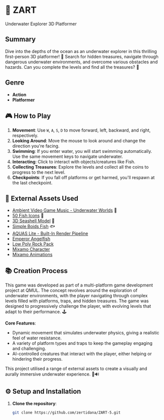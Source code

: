 # 🌊 ZART 
Underwater Explorer 3D Platformer

## Summary
Dive into the depths of the ocean as an underwater explorer in this thrilling first-person 3D platformer! 🧭 Search for hidden treasures, navigate through dangerous underwater environments, and overcome various obstacles and hazards. Can you complete the levels and find all the treasures? 🌟

## Genre
- **Action**
- **Platformer**

## 🎮 How to Play
1. **Movement**: Use `W`, `A`, `S`, `D` to move forward, left, backward, and right, respectively. 
2. **Looking Around**: Move the mouse to look around and change the direction you're facing.
3. **Swimming**: If you enter water, you will start swimming automatically. Use the same movement keys to navigate underwater.
6. **Interacting**: Click to interact with objects/creatures like Fish.
7. **Collecting Treasures**: Explore the levels and collect all the coins to progress to the next level.
8. **Checkpoints**: If you fall off platforms or get harmed, you'll respawn at the last checkpoint.

## 🎨 External Assets Used
- [Ambient Video Game Music - Underwater Worlds](https://assetstore.unity.com/packages/audio/ambient/nature/ambient-video-game-music-underwater-worlds-220371) 🎵
- [50 Fish Icons](https://assetstore.unity.com/packages/2d/gui/icons/50-fish-icons-64722) 🐠
- [3D Seashell Model](https://assetstore.unity.com/packages/3d/characters/animals/fish/3d-seashell-208785) 🐚
- [Simple Boids Fish](https://assetstore.unity.com/packages/3d/characters/animals/simple-boids-flocks-of-birds-fish-and-insects-164188) 🐟
- [AQUAS Lite - Built-In Render Pipeline](https://assetstore.unity.com/packages/vfx/shaders/aquas-lite-built-in-render-pipeline-53519)
- [Emperor Angelfish](https://assetstore.unity.com/packages/3d/characters/animals/fish/emperor-angelfish-263329)
- [Low Poly Rock Pack](https://assetstore.unity.com/packages/3d/environments/low-poly-rock-pack-57874)
- [Mixamo Character](https://www.mixamo.com/#/?page=1&type=Character)
- [Mixamo Animations](https://www.mixamo.com/#/?page=1&type=Motion%2CMotionPack)
  
## 📚 Creation Process
This game was developed as part of a multi-platform game development project at QMUL. The concept revolves around the exploration of underwater environments, with the player navigating through complex levels filled with platforms, traps, and hidden treasures. The game was designed to progressively challenge the player, with evolving levels that adapt to their performance. 🕹️

**Core Features**:
- Dynamic movement that simulates underwater physics, giving a realistic feel of water resistance.
- A variety of platform types and traps to keep the gameplay engaging and challenging.
- AI-controlled creatures that interact with the player, either helping or hindering their progress.

This project utilised a range of external assets to create a visually and aurally immersive underwater experience. 🎨🔊

## ⚙️ Setup and Installation
1. **Clone the repository**:
   ```bash
   git clone https://github.com/zertidana/ZART-5.git


